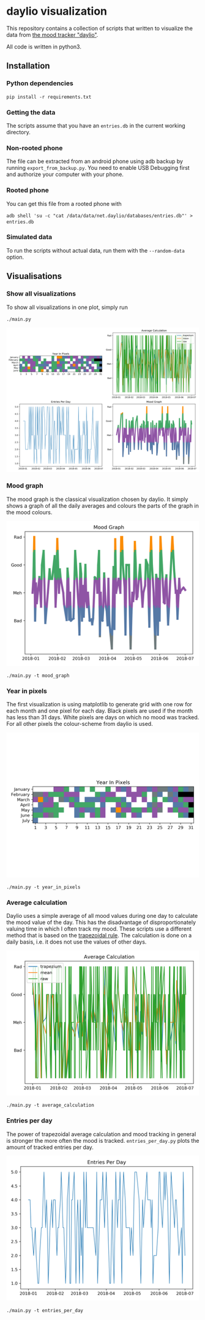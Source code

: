 # daylio visualization

This repository contains a collection of scripts that written to visualize the data from [the mood tracker "daylio"](https://daylio.webflow.io/).

All code is written in python3.

## Installation

### Python dependencies

```
pip install -r requirements.txt
```

### Getting the data

The scripts assume that you have an `entries.db` in the current working directory.

### Non-rooted phone

The file can be extracted from an android phone using adb backup by running `export_from_backup.py`.
You need to enable USB Debugging first and authorize your computer with your phone.

### Rooted phone
You can get this file from a rooted phone with

```
adb shell 'su -c "cat /data/data/net.daylio/databases/entries.db"' > entries.db
```

### Simulated data
To run the scripts without actual data, run them with the `--random-data` option.

## Visualisations

### Show all visualizations

To show all visualizations in one plot, simply run

```
./main.py
```

![Example of all visualizations](examples/all.png)

### Mood graph

The mood graph is the classical visualization chosen by daylio.
It simply shows a graph of all the daily averages and colours the parts of the graph in the mood colours.

![Mood graph example](examples/mood_graph.png)

```
./main.py -t mood_graph
```

### Year in pixels

The first visualization is using matplotlib to generate grid with one row for each month and one pixel for each day.
Black pixels are used if the month has less than 31 days.
White pixels are days on which no mood was tracked.
For all other pixels the colour-scheme from daylio is used.

![Example year in pixels](examples/year_in_pixels.png)

```
./main.py -t year_in_pixels
```

### Average calculation

Daylio uses a simple average of all mood values during one day to calculate the mood value of the day.
This has the disadvantage of disproportionately valuing time in which I often track my mood.
These scripts use a different method that is based on the [trapezoidal rule](https://en.wikipedia.org/wiki/Trapezoidal_rule).
The calculation is done on a daily basis, i.e. it does not use the values of other days.

![Difference in mood average using the two methods](examples/average_calculation.png)

```
./main.py -t average_calculation
```

### Entries per day

The power of trapezoidal average calculation and mood tracking in general is stronger the more often the mood is tracked.
`entries_per_day.py` plots the amount of tracked entries per day.

![Plot of the entries per day](examples/entries_per_day.png)

```
./main.py -t entries_per_day
```
